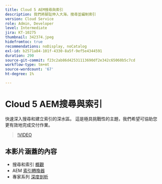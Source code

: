 ```yaml
---
title: Cloud 5 AEM搜尋與索引
description: 我們將腳趾伸入大海，搜尋並編制索引
version: Cloud Service
role: Admin, Developer
level: Intermediate
jira: KT-10275
thumbnail: 342374.jpeg
hidefromtoc: true
recommendations: noDisplay, noCatalog
exl-id: b2571a84-101f-4330-8a5f-9ef5e4344591
duration: 290
source-git-commit: f23c2ab86d42531113690df2e342c65060b5c7cd
workflow-type: tm+mt
source-wordcount: '67'
ht-degree: 1%

---
```


# Cloud 5 AEM搜尋與索引

快速深入搜尋和建立索引的深水區。 這是極具挑戰性的主題，我們希望可協助您更有效地完成交付作業。

>[!VIDEO](https://video.tv.adobe.com/v/342374?quality=12&learn=on)

## 本影片涵蓋的內容

+ 搜尋和索引 [概觀](https://experienceleague.adobe.com/docs/experience-manager-cloud-service/content/operations/indexing.html)
+ AEM [索引轉換器](https://experienceleague.adobe.com/docs/experience-manager-cloud-service/content/migration-journey/refactoring-tools/index-converter.html)
+ 專家系列 [深度剖析](../../../cloud-service/migration/moving-to-aem-as-a-cloud-service/search-and-indexing.md)
